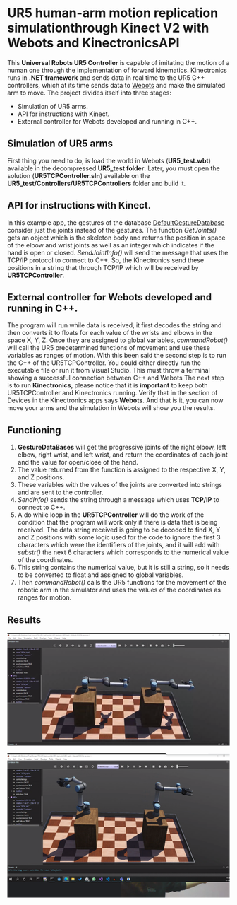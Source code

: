 
# UR5 human-arm motion replication simulationthrough Kinect V2 with Webots and KinectronicsAPI
This **Universal Robots UR5 Controller** is capable of imitating the motion of a human one through the implementation of forward kinematics. Kinectronics runs in **.NET framework** and sends data in real time to the UR5 C++ controllers, which at its time sends data to [Webots](https://www.cyberbotics.com/) and make the simulated arm to move.
The project divides itself into three stages:
- Simulation of UR5 arms.
- API for instructions with Kinect.
- External controller for Webots developed and running in C++.
## Simulation of UR5 arms
First thing you need to do, is load the world in Webots (**UR5_test.wbt**) available in the decompressed **UR5_test folder**. Later, you must open the solution (**UR5TCPController.sln**) available on the **UR5_test/Controllers/UR5TCPControllers** folder and build it.
## API for instructions with Kinect.
In this example app, the gestures of the database [DefaultGestureDatabase](https://github.com/JMRMEDEV/Kinectronics/wiki/Gesture-Databases#default-gesture-database) consider just the joints instead of the gestures. The function *GetJoints()* gets an object which is the skeleton body and returns the position in space of the elbow and wrist joints as well as an integer which indicates if the hand is open or closed. *SendJointInfo()* will send the message that uses the TCP/IP protocol to connect to C++. So, the Kinectronics send these positions in a string that through TCP/IP which will be received by **UR5TCPController**.
## External controller for Webots developed and running in C++.
The program will run while data is received, it first decodes the string and then converts it to floats for each value of the wrists and elbows in the space X, Y, Z. Once they are assigned to global variables, *commandRobot()* will call the UR5 predetermined functions of movement and use these variables as ranges of motion.
With this been said the second step is to run the C++ of the UR5TCPController. You could either directly run the executable file or run it from Visual Studio. This must throw a terminal showing a successful connection between C++ and Webots
The next step is to run **Kinectronics**, please notice that it is **important** to keep both UR5TCPController and Kinectronics running. Verify that in the section of Devices in the Kinectronics apps says **Webots**. And that is it, you can now move your arms and the simulation in Webots will show you the results.
## Functioning
1.	**GestureDataBases** will get the progressive joints of the right elbow, left elbow, right wrist, and left wrist, and return the coordinates of each joint and the value for open/close of the hand.
2. The value returned from the function is assigned to the respective X, Y, and Z positions.
3.	These variables with the values of the joints are converted into strings and are sent to the controller.
4.	*SendInfo()* sends the string through a message which uses **TCP/IP** to connect to C++.
5.	A do while loop in the **UR5TCPController** will do the work of the condition that the program will work only if there is data that is being received. The data string received is going to be decoded to find X, Y and Z positions with some logic used for the code to ignore the first 3 characters which were the identifiers of the joints, and it will add with *substr()* the next 6 characters which corresponds to the numerical value of the coordinates.
6.	This string contains the numerical value, but it is still a string, so it needs to be converted to float and assigned to global variables.
7.	Then *commandRobot()* calls the UR5 functions for the movement of the robotic arm in the simulator and uses the values of the coordinates as ranges for motion.

## Results

![UR5 World](https://github.com/JMRMEDEV/KinectronicsApps/blob/master/UR5TCPDoubleArmController/UR5World.png "UR5 World")

![Results ](https://github.com/JMRMEDEV/KinectronicsApps/blob/master/UR5TCPDoubleArmController/UR5test.png "Results ")
